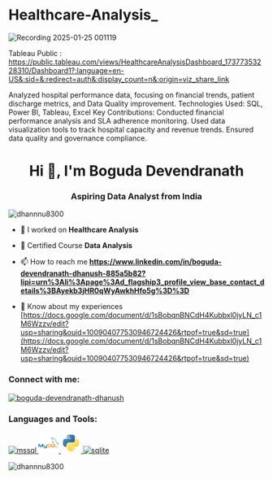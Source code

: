 # Healthcare-Analysis_
![Recording 2025-01-25 001119](https://github.com/user-attachments/assets/a576cb9b-1542-423c-a884-40ae3563b07f)

Tableau Public : https://public.tableau.com/views/HealthcareAnalysisDashboard_17377353228310/Dashboard1?:language=en-US&:sid=&:redirect=auth&:display_count=n&:origin=viz_share_link

Analyzed hospital performance data, focusing on financial trends, patient discharge metrics, and Data Quality improvement.
Technologies Used: SQL, Power BI, Tableau, Excel Key Contributions: Conducted financial performance analysis and SLA adherence monitoring. Used data visualization tools to track hospital capacity and revenue trends. Ensured data quality and governance compliance.
<h1 align="center">Hi 👋, I'm Boguda Devendranath</h1>
<h3 align="center">Aspiring Data Analyst from India</h3>

<p align="left"> <img src="https://komarev.com/ghpvc/?username=dhannnu8300&label=Profile%20views&color=0e75b6&style=flat" alt="dhannnu8300" /> </p>

- 🔭 I worked on **Healthcare Analysis**


- 🌱 Certified Course **Data Analysis**

- 📫 How to reach me **https://www.linkedin.com/in/boguda-devendranath-dhanush-885a5b82?lipi=urn%3Ali%3Apage%3Ad_flagship3_profile_view_base_contact_details%3BAyekb3jHR0qWyAwkhHfo5g%3D%3D**

- 📄 Know about my experiences [https://docs.google.com/document/d/1sBobqnBNCdH4Kubbxl0jyLN_c1M6Wzzv/edit?usp=sharing&ouid=100904077530946724426&rtpof=true&sd=true](https://docs.google.com/document/d/1sBobqnBNCdH4Kubbxl0jyLN_c1M6Wzzv/edit?usp=sharing&ouid=100904077530946724426&rtpof=true&sd=true)

<h3 align="left">Connect with me:</h3>
<p align="left">
<a href="https://www.linkedin.com/in/boguda-devendranath-dhanush-885a5b82?lipi=urn%3Ali%3Apage%3Ad_flagship3_profile_view_base_contact_details%3BAyekb3jHR0qWyAwkhHfo5g%3D%3D" target="blank"><img align="center" src="https://raw.githubusercontent.com/rahuldkjain/github-profile-readme-generator/master/src/images/icons/Social/linked-in-alt.svg" alt="boguda-devendranath-dhanush" height="30" width="40" /></a>
</p>

<h3 align="left">Languages and Tools:</h3>
<p align="left"> <a href="https://www.microsoft.com/en-us/sql-server" target="_blank" rel="noreferrer"> <img src="https://www.svgrepo.com/show/303229/microsoft-sql-server-logo.svg" alt="mssql" width="40" height="40"/> </a> <a href="https://www.mysql.com/" target="_blank" rel="noreferrer"> <img src="https://raw.githubusercontent.com/devicons/devicon/master/icons/mysql/mysql-original-wordmark.svg" alt="mysql" width="40" height="40"/> </a> <a href="https://www.python.org" target="_blank" rel="noreferrer"> <img src="https://raw.githubusercontent.com/devicons/devicon/master/icons/python/python-original.svg" alt="python" width="40" height="40"/> </a> <a href="https://www.sqlite.org/" target="_blank" rel="noreferrer"> <img src="https://www.vectorlogo.zone/logos/sqlite/sqlite-icon.svg" alt="sqlite" width="40" height="40"/> </a> </p>

<p><img align="center" src="https://github-readme-stats.vercel.app/api/top-langs?username=dhannnu8300&show_icons=true&locale=en&layout=compact" alt="dhannnu8300" /></p>
